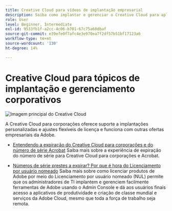 ```yaml
---
title: Creative Cloud para vídeos de implantação empresarial
description: Saiba como implantar e gerenciar o Creative Cloud para aplicativos corporativos
role: User
level: Beginner, Intermediate
exl-id: 9533fb1f-a2cc-4c06-b701-67c75a60dbaf
source-git-commit: e39efe0f7afc4e3e970ea7f2df57b51bf17123a6
workflow-type: tm+mt
source-wordcount: '130'
ht-degree: 14%

---
```


# Creative Cloud para tópicos de implantação e gerenciamento corporativos

![Imagem principal do Creative Cloud](../assets/CCEbanner.png)

A Creative Cloud para corporações oferece suporte a implantações personalizadas e ajustes flexíveis de licença e funciona com outras ofertas empresariais da Adobe.

* [Entendendo a expiração do Creative Cloud para corporações e do número de série Acrobat](cceserial.md)
Saiba mais sobre a experiência de expiração do número de série para Creative Cloud para corporações e Acrobat.

* [Números de série prestes a expirar? Por que é hora do Licenciamento por usuário nomeado](nameduserlicensing.md)
Saiba mais sobre como licenciar produtos de Adobe por meio do Licenciamento por usuário nomeado (NUL) permite que os administradores de TI implantem e gerenciem facilmente ferramentas de Adobe usando o Admin Console e dá aos usuários finais acesso a aplicativos de produtividade e criação de classe mundial e serviços da Adobe Cloud, mesmo que toda a força de trabalho seja remota.
